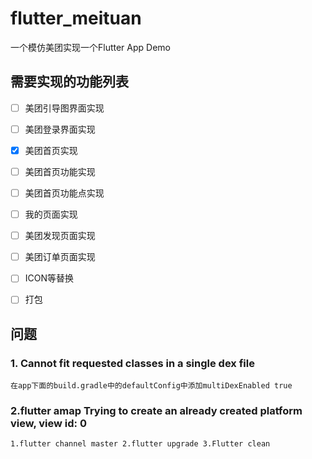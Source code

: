 # flutter_meituan

一个模仿美团实现一个Flutter App Demo

## 需要实现的功能列表



- [ ] 美团引导图界面实现
- [ ] 美团登录界面实现
- [x] 美团首页实现
- [ ] 美团首页功能实现
- [ ] 美团首页功能点实现
- [ ] 我的页面实现
- [ ] 美团发现页面实现
- [ ] 美团订单页面实现
- [ ] ICON等替换
- [ ] 打包


## 问题

### 1. Cannot fit requested classes in a single dex file

``
在app下面的build.gradle中的defaultConfig中添加multiDexEnabled true
``

### 2.flutter amap Trying to create an already created platform view, view id: 0

``
1.flutter channel master
2.flutter upgrade
3.Flutter clean
``